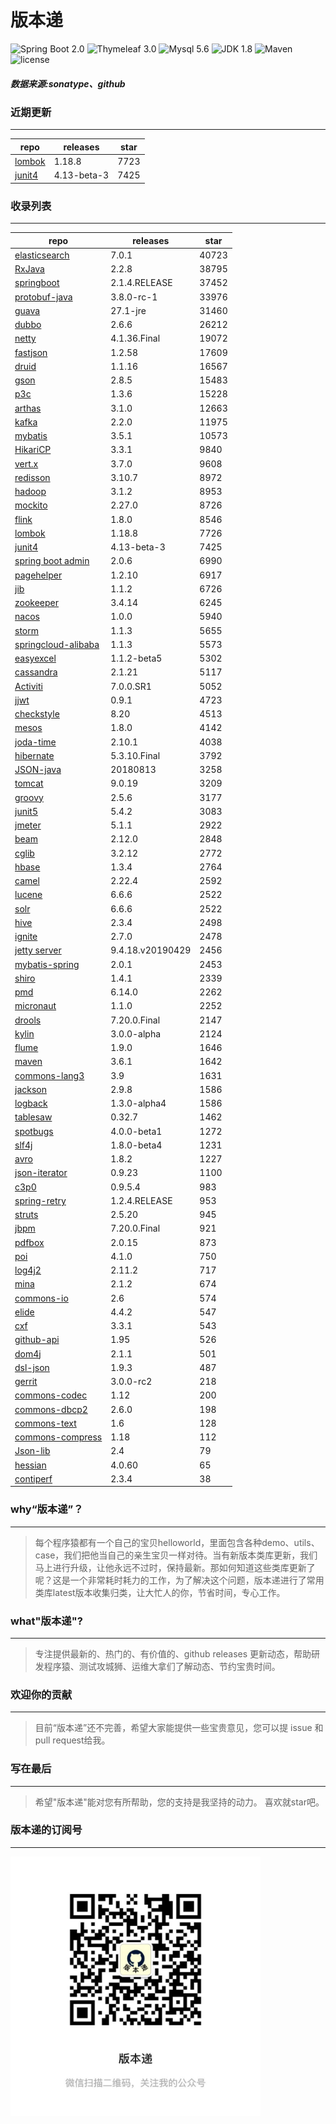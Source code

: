 # 版本递
![Spring Boot 2.0](https://img.shields.io/badge/Spring%20Boot-2.0-brightgreen.svg)
![Thymeleaf 3.0](https://img.shields.io/badge/Thymeleaf-3.0-yellow.svg)
![Mysql 5.6](https://img.shields.io/badge/Mysql-5.6-blue.svg)
![JDK 1.8](https://img.shields.io/badge/JDK-1.8-brightgreen.svg)
![Maven](https://img.shields.io/badge/Maven-3.5.0-yellowgreen.svg)
![license](https://img.shields.io/badge/license-Apache%202-blue.svg)
##### 数据来源:sonatype、github

### 近期更新
---
repo | releases | star
---|---|---
[lombok](https://github.com/rzwitserloot/lombok) | 1.18.8 | 7723
[junit4](https://github.com/junit-team/junit4) | 4.13-beta-3 | 7425

### 收录列表
---
repo | releases | star
---|---|---
[elasticsearch](https://github.com/elastic/elasticsearch) | 7.0.1 | 40723 
[RxJava](https://github.com/ReactiveX/RxJava) | 2.2.8 | 38795 
[springboot](https://github.com/spring-projects/spring-boot) | 2.1.4.RELEASE | 37452 
[protobuf-java](https://github.com/protocolbuffers/protobuf) | 3.8.0-rc-1 | 33976 
[guava](https://github.com/google/guava) | 27.1-jre | 31460 
[dubbo](https://github.com/apache/incubator-dubbo) | 2.6.6 | 26212 
[netty](https://github.com/netty/netty) | 4.1.36.Final | 19072 
[fastjson](https://github.com/alibaba/fastjson) | 1.2.58 | 17609 
[druid](https://github.com/alibaba/druid) | 1.1.16 | 16567 
[gson](https://github.com/google/gson) | 2.8.5 | 15483 
[p3c](https://github.com/alibaba/p3c) | 1.3.6 | 15228 
[arthas](https://github.com/alibaba/arthas) | 3.1.0 | 12663 
[kafka](https://github.com/apache/kafka) | 2.2.0 | 11975 
[mybatis](https://github.com/mybatis/mybatis-3) | 3.5.1 | 10573 
[HikariCP](https://github.com/brettwooldridge/HikariCP) | 3.3.1 | 9840 
[vert.x](https://github.com/eclipse-vertx/vert.x) | 3.7.0 | 9608 
[redisson](https://github.com/redisson/redisson) | 3.10.7 | 8972 
[hadoop](https://github.com/apache/hadoop) | 3.1.2 | 8953 
[mockito](https://github.com/mockito/mockito) | 2.27.0 | 8726 
[flink](https://github.com/apache/flink) | 1.8.0 | 8546 
[lombok](https://github.com/rzwitserloot/lombok) | 1.18.8 | 7726 
[junit4](https://github.com/junit-team/junit4) | 4.13-beta-3 | 7425 
[spring boot admin](https://github.com/codecentric/spring-boot-admin) | 2.0.6 | 6990 
[pagehelper](https://github.com/pagehelper/Mybatis-PageHelper) | 1.2.10 | 6917 
[jib](https://github.com/GoogleContainerTools/jib) | 1.1.2 | 6726 
[zookeeper](https://github.com/apache/zookeeper) | 3.4.14 | 6245 
[nacos](https://github.com/alibaba/nacos) | 1.0.0 | 5940 
[storm](https://github.com/apache/storm) | 1.1.3 | 5655 
[springcloud-alibaba](https://github.com/spring-cloud-incubator/spring-cloud-alibaba) | 1.1.3 | 5573 
[easyexcel](https://github.com/alibaba/easyexcel) | 1.1.2-beta5 | 5302 
[cassandra](https://github.com/apache/cassandra) | 2.1.21 | 5117 
[Activiti](https://github.com/Activiti/Activiti) | 7.0.0.SR1 | 5052 
[jjwt](https://github.com/jwtk/jjwt) | 0.9.1 | 4723 
[checkstyle](https://github.com/checkstyle/checkstyle) | 8.20 | 4513 
[mesos](https://github.com/apache/mesos) | 1.8.0 | 4142 
[joda-time](https://github.com/JodaOrg/joda-time) | 2.10.1 | 4038 
[hibernate](https://github.com/hibernate/hibernate-orm) | 5.3.10.Final | 3792 
[JSON-java](https://github.com/stleary/JSON-java) | 20180813 | 3258 
[tomcat](https://github.com/apache/tomcat) | 9.0.19 | 3209 
[groovy](https://github.com/apache/groovy) | 2.5.6 | 3177 
[junit5](https://github.com/junit-team/junit5) | 5.4.2 | 3083 
[jmeter](https://github.com/apache/jmeter) | 5.1.1 | 2922 
[beam](https://github.com/apache/beam) | 2.12.0 | 2848 
[cglib](https://github.com/cglib/cglib) | 3.2.12 | 2772 
[hbase](https://github.com/apache/hbase) | 1.3.4 | 2764 
[camel](https://github.com/apache/camel) | 2.22.4 | 2592 
[lucene](https://github.com/apache/lucene-solr) | 6.6.6 | 2522 
[solr](https://github.com/apache/lucene-solr) | 6.6.6 | 2522 
[hive](https://github.com/apache/hive) | 2.3.4 | 2498 
[ignite](https://github.com/apache/ignite) | 2.7.0 | 2478 
[jetty server](https://github.com/eclipse/jetty.project) | 9.4.18.v20190429 | 2456 
[mybatis-spring](https://github.com/mybatis/spring-boot-starter) | 2.0.1 | 2453 
[shiro](https://github.com/apache/shiro) | 1.4.1 | 2339 
[pmd](https://github.com/pmd/pmd) | 6.14.0 | 2262 
[micronaut](https://github.com/micronaut-projects/micronaut-core) | 1.1.0 | 2252 
[drools](https://github.com/kiegroup/drools) | 7.20.0.Final | 2147 
[kylin](https://github.com/apache/kylin) | 3.0.0-alpha | 2124 
[flume](https://github.com/apache/flume) | 1.9.0 | 1646 
[maven](https://github.com/apache/maven) | 3.6.1 | 1642 
[commons-lang3](https://github.com/apache/commons-lang) | 3.9 | 1631 
[jackson](https://github.com/FasterXML/jackson-core) | 2.9.8 | 1586 
[logback](https://github.com/qos-ch/logback) | 1.3.0-alpha4 | 1586 
[tablesaw](https://github.com/jtablesaw/tablesaw) | 0.32.7 | 1462 
[spotbugs](https://github.com/spotbugs/spotbugs) | 4.0.0-beta1 | 1272 
[slf4j](https://github.com/qos-ch/slf4j) | 1.8.0-beta4 | 1231 
[avro](https://github.com/apache/avro) | 1.8.2 | 1227 
[json-iterator](https://github.com/json-iterator/java) | 0.9.23 | 1100 
[c3p0](https://github.com/swaldman/c3p0) | 0.9.5.4 | 983 
[spring-retry](https://github.com/spring-projects/spring-retry) | 1.2.4.RELEASE | 953 
[struts](https://github.com/apache/struts) | 2.5.20 | 945 
[jbpm](https://github.com/kiegroup/jbpm) | 7.20.0.Final | 921 
[pdfbox](https://github.com/apache/pdfbox) | 2.0.15 | 873 
[poi](https://github.com/apache/poi) | 4.1.0 | 750 
[log4j2](https://github.com/apache/logging-log4j2) | 2.11.2 | 717 
[mina](https://github.com/apache/mina) | 2.1.2 | 674 
[commons-io](https://github.com/apache/commons-io) | 2.6 | 574 
[elide](https://github.com/yahoo/elide) | 4.4.2 | 547 
[cxf](https://github.com/apache/cxf) | 3.3.1 | 543 
[github-api](https://github.com/kohsuke/github-api) | 1.95 | 526 
[dom4j](https://github.com/dom4j/dom4j) | 2.1.1 | 501 
[dsl-json](https://github.com/ngs-doo/dsl-json) | 1.9.3 | 487 
[gerrit](https://github.com/GerritCodeReview/gerrit) | 3.0.0-rc2 | 218 
[commons-codec](https://github.com/apache/commons-codec) | 1.12 | 200 
[commons-dbcp2](https://github.com/apache/commons-dbcp) | 2.6.0 | 198 
[commons-text](https://github.com/apache/commons-text) | 1.6 | 128 
[commons-compress](https://github.com/apache/commons-compress) | 1.18 | 112 
[Json-lib](https://github.com/aalmiray/Json-lib) | 2.4 | 79 
[hessian](https://github.com/ebourg/hessian) | 4.0.60 | 65 
[contiperf](https://github.com/lucaspouzac/contiperf) | 2.3.4 | 38 

### why“版本递”？
--- 
>每个程序猿都有一个自己的宝贝helloworld，里面包含各种demo、utils、case，我们把他当自己的亲生宝贝一样对待。当有新版本类库更新，我们马上进行升级，让他永远不过时，保持最新。那如何知道这些类库更新了呢？这是一个非常耗时耗力的工作，为了解决这个问题，版本递进行了常用类库latest版本收集归类，让大忙人的你，节省时间，专心工作。


### what"版本递"?
---
> 专注提供最新的、热门的、有价值的、github releases 更新动态，帮助研发程序猿、测试攻城狮、运维大拿们了解动态、节约宝贵时间。

### 欢迎你的贡献
---
> 目前“版本递”还不完善，希望大家能提供一些宝贵意见，您可以提 issue 和 pull request给我。


### 写在最后
---
> 希望"版本递"能对您有所帮助，您的支持是我坚持的动力。
> 喜欢就star吧。

### 版本递的订阅号
---
<img src="https://github.com/jartisan2001/latest/blob/master/Image.jpg" width="400" hegiht="400" align=left />